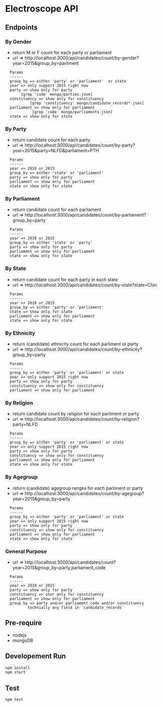 Electroscope API
================
## Endpoints ###


### By Gender ###
* return M or F count for each party or parliament
*  url => http://localhost:3000/api/candidates/count/by-gender?year=2015&group_by=parliment

```
  Params
  ------
  group_by => either 'party' or 'parliament'  or state
  year => only support 2015 right now
  party => show only for party
  	   [grep 'code' mongo/parties.json]
  constituency => show only for constituency
  	       [grep 'constituency' mongo/candidate_records*.json]
  parliament => show only for parliament
  	     	[grep 'code' mongo/parliaments.json]
  state => show only for state
```

### By Party ###
* return candidate count for each party
*  url => http://localhost:3000/api/candidates/count/by-party?year=2015&party=NLFD&parliament=PTH

```
  Params
  ------
  year => 2010 or 2015
  group_by => either 'state' or 'parliament'
  party => show only for party
  parliament => show only for parliament
  state => show only for state
```

### By Parliament ###
* return candidate count for each parliament
*  url => http://localhost:3000/api/candidates/count/by-parliament?group_by=party

```
  Params
  ------
  year => 2010 or 2015
  group_by => either 'state' or 'party'
  party => show only for party
  parliament => show only for parliament
  state => show only for state
```

### By State ###
* return candidate count for each party in each state
*  url => http://localhost:3000/api/candidates/count/by-state?state=Chin

```
  Params
  ------
  year => 2010 or 2015
  group_by => either 'party' or 'parliament'
  state => show only for state
  parliament => show only for parliament
  state => show only for state
```

### By Ethnicity ###
* return (candidate) ethnicity count for each parliment or party
*  url => http://localhost:3000/api/candidates/count/by-ethnicity?group_by=party

```
  Params
  ------
  group_by => either 'party' or 'parliament' or state
  year => only support 2015 right now
  party => show only for party
  constituency => show only for constituency
  parliament => show only for parliament
```

### By Religion ###
* return candidate count by religion for each parliment or party
*  url => http://localhost:3000/api/candidates/count/by-religion?party=NLFD

```
  Params
  ------
  group_by => either 'party' or 'parliament' or state
  year => only support 2015 right now
  party => show only for party
  constituency => show only for constituency
  parliament => show only for parliament
  state => show only for state
```

### By Agegroup ###
* return (candidate) agegroup ranges for each parliment or party
*  url => http://localhost:3000/api/candidates/count/by-agegroup?year=2015&group_by=party

```
  Params
  ------
  group_by => either 'party' or 'parliament' or state
  year => only support 2015 right now
  party => show only for party
  constituency => show only for constituency
  parliament => show only for parliament
  state => show only for state
```

### General Purpose ###
*  url =>  http://localhost:3000/api/candidates/count?year=2015&group_by=party,parliament_code

```
  Params
  ------
  year => 2010 or 2015
  party => show only for party
  constituency => shor only for constituency
  parliament => show only for parliament
  group_by => party and/or parliament_code and/or constituency
	      technially any field in `candidate_records`
```

## Pre-require ##

- nodejs
- mongoDB

## Developement Run ##

```bash
npm install
npm start
```

## Test ##

```bash
npm test
```